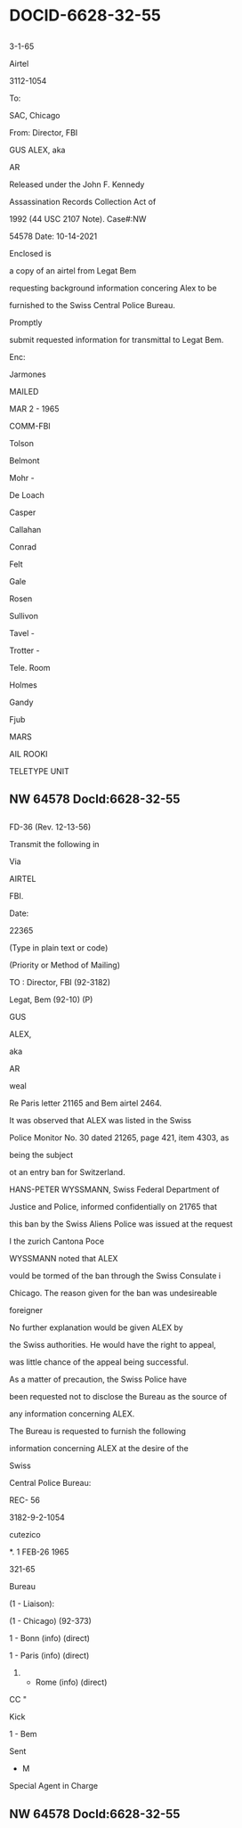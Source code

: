 # DOCID-6628-32-55

##
3-1-65

Airtel

3112-1054

To:

SAC, Chicago

From: Director, FBI

GUS ALEX, aka

AR

Released under the John F. Kennedy

Assassination Records Collection Act of

1992 (44 USC 2107 Note). Case#:NW

54578 Date: 10-14-2021

Enclosed is

a copy of an airtel from Legat Bem

requesting background information concering Alex to be

furnished to the Swiss Central Police Bureau.

Promptly

submit requested information for transmittal to Legat Bem.

Enc:

Jarmones

MAILED

MAR 2 - 1965

COMM-FBI

Tolson

Belmont

Mohr -

De Loach

Casper

Callahan

Conrad

Felt

Gale

Rosen

Sullivon

Tavel -

Trotter -

Tele. Room

Holmes

Gandy

Fjub

MARS

AIL ROOKI

TELETYPE UNIT

NW 64578 Docld:6628-32-55
---

##
FD-36 (Rev. 12-13-56)

Transmit the following in

Via

AIRTEL

FBI.

Date:

22365

(Type in plain text or code)

(Priority or Method of Mailing)

TO : Director, FBI (92-3182)

Legat, Bem (92-10) (P)

GUS

ALEX,

aka

AR

weal

Re Paris letter 21165 and Bem airtel 2464.

It was observed that ALEX was listed in the Swiss

Police Monitor No. 30 dated 21265, page 421, item 4303, as

being the subject

ot an entry ban for Switzerland.

HANS-PETER WYSSMANN, Swiss Federal Department of

Justice and Police, informed confidentially on 21765 that

this ban by the Swiss Aliens Police was issued at the request

I the zurich Cantona Poce

WYSSMANN noted that ALEX

vould be tormed of the ban through the Swiss Consulate i

Chicago. The reason given for the ban was undesireable

foreigner

No further explanation would be given ALEX by

the Swiss authorities. He would have the right to appeal,

was little chance of the appeal being successful.

As a matter of precaution, the Swiss Police have

been requested not to disclose the Bureau as the source of

any information concerning ALEX.

The Bureau is requested to furnish the following

information concerning ALEX at the desire of the

Swiss

Central Police Bureau:

REC- 56

3182-9-2-1054

cutezico

*. 1 FEB-26 1965

321-65

Bureau

(1 - Liaison):

(1 - Chicago) (92-373)

1 - Bonn (info) (direct)

1 - Paris (info) (direct)

1. - Rome (info) (direct)

CC "

Kick

1 - Bem

Sent

- M

Special Agent in Charge

NW 64578 Docld:6628-32-55
---

